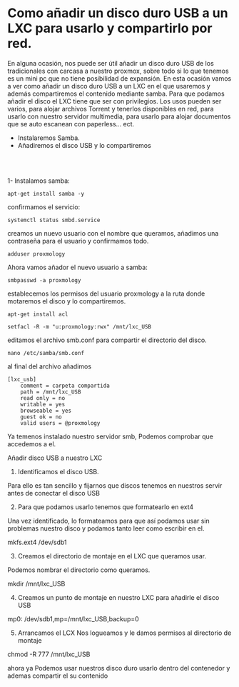 # Como añadir un disco duro USB a un LXC para usarlo y compartirlo por red.

En alguna ocasión, nos puede ser útil añadir un disco duro USB de los tradicionales con carcasa a nuestro proxmox, sobre todo si lo que tenemos es un mini pc que no tiene posibilidad de expansión.
En esta ocasión vamos a ver como añadir un disco duro USB a un LXC en el que usaremos y además compartiremos el contenido mediante samba. Para que podamos añadir el disco el LXC tiene que ser con privilegios.
Los usos pueden ser varios, para alojar archivos Torrent y tenerlos disponibles en red, para usarlo con nuestro servidor multimedia, para usarlo para alojar documentos que se auto escanean con paperless… ect.


- Instalaremos Samba.
- Añadiremos el disco USB y lo compartiremos
  
<br>
<br>

1- Instalamos samba:

```
apt-get install samba -y
```

confirmamos el servicio:

```
systemctl status smbd.service
```

creamos un nuevo usuario con el nombre que queramos, añadimos una contraseña para el usuario y confirmamos todo.

```
adduser proxmology
```

Ahora vamos añador el nuevo usuario a samba:

```
smbpasswd -a proxmology
```

establecemos los permisos del usuario proxmology a la ruta donde motaremos el disco y lo compartiremos.
```
apt-get install acl
```
```
setfacl -R -m "u:proxmology:rwx" /mnt/lxc_USB
```

editamos el archivo smb.conf para compartir el directorio del disco.

```
nano /etc/samba/smb.conf
```

al final del archivo añadimos 
```
[lxc_usb]
    comment = carpeta compartida
    path = /mnt/lxc_USB
    read only = no
    writable = yes
    browseable = yes
    guest ok = no
    valid users = @proxmology
```

Ya temenos instalado nuestro servidor smb, Podemos comprobar que accedemos a el.



Añadir disco USB a nuestro LXC



1.	Identificamos el disco USB.

Para ello es tan sencillo y fijarnos que discos tenemos en nuestros servir antes de conectar el disco USB



2.	Para que podamos usarlo tenemos que formatearlo en ext4

Una vez identificado, lo formateamos para que así podamos usar sin problemas nuestro disco y podamos tanto leer como escribir en el. 

mkfs.ext4 /dev/sdb1


3.	Creamos el directorio de montaje en el LXC que queramos usar.

Podemos nombrar el directorio como queramos.

mkdir /mnt/lxc_USB

4.	Creamos un punto de montaje en nuestro LXC para añadirle el disco USB

mp0: /dev/sdb1,mp=/mnt/lxc_USB,backup=0

5.	Arrancamos el LCX 
Nos logueamos y le damos permisos al directorio de montaje


chmod -R 777 /mnt/lxc_USB


ahora ya Podemos usar nuestros disco duro usarlo dentro del contenedor y ademas compartir el su contenido


